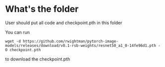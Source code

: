 # What's the folder

User should put all code and checkpoint.pth in this folder

You can run 
```
wget -d https://github.com/rwightman/pytorch-image-models/releases/download/v0.1-rsb-weights/resnet50_a1_0-14fe96d1.pth -O checkpoint.pth
```
to download the checkpoint.pth
